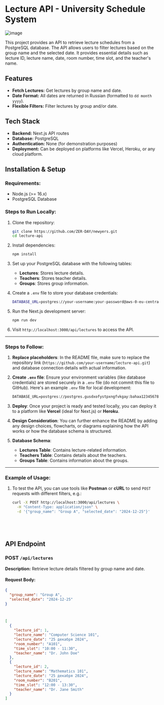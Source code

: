 # Lecture API - University Schedule System

![image](https://github.com/user-attachments/assets/8e943aa8-1a1b-4d0a-b20c-642e3b61d263)


This project provides an API to retrieve lecture schedules from a PostgreSQL database. The API allows users to filter lectures based on the group name and the selected date. It provides essential details such as lecture ID, lecture name, date, room number, time slot, and the teacher's name.

## Features
- **Fetch Lectures:** Get lectures by group name and date.
- **Date Format:** All dates are returned in Russian (formatted to `dd month yyyy`).
- **Flexible Filters:** Filter lectures by group and/or date.

## Tech Stack
- **Backend:** Next.js API routes
- **Database:** PostgreSQL
- **Authentication:** None (for demonstration purposes)
- **Deployment:** Can be deployed on platforms like Vercel, Heroku, or any cloud platform.

## Installation & Setup

### Requirements:
- Node.js (>= 16.x)
- PostgreSQL Database

### Steps to Run Locally:
1. Clone the repository:
    ```bash
    git clone https://github.com/ZER-DAY/newyers.git
    cd lecture-api
    ```

2. Install dependencies:
    ```bash
    npm install
    ```

3. Set up your PostgreSQL database with the following tables:
    - **Lectures**: Stores lecture details.
    - **Teachers**: Stores teacher details.
    - **Groups**: Stores group information.

4. Create a `.env` file to store your database credentials:
    ```bash
    DATABASE_URL=postgres://your-username:your-password@aws-0-eu-central-1.pooler.supabase.com:5432/postgres
    ```

5. Run the Next.js development server:
    ```bash
    npm run dev
    ```

6. Visit `http://localhost:3000/api/lectures` to access the API.


---

### Steps to Follow:
1. **Replace placeholders**: In the README file, make sure to replace the repository link (`https://github.com/your-username/lecture-api.git`) and database connection details with actual information.
   
2. **Create `.env` file**: Ensure your environment variables (like database credentials) are stored securely in a `.env` file (do not commit this file to GitHub). Here's an example `.env` file for local development:

    ```txt
    DATABASE_URL=postgres://postgres.gusdxofystpxngfvkgay:bahaa12345678ADSA@aws-0-eu-central-1.pooler.supabase.com:5432/postgres
    ```

3. **Deploy**: Once your project is ready and tested locally, you can deploy it to a platform like **Vercel** (ideal for Next.js) or **Heroku**.

4. **Design Consideration**: You can further enhance the README by adding any design choices, flowcharts, or diagrams explaining how the API works or how the database schema is structured.

5. **Database Schema**:
   - **Lectures Table**: Contains lecture-related information.
   - **Teachers Table**: Contains details about the teachers.
   - **Groups Table**: Contains information about the groups.

---

### Example of Usage:

1. To test the API, you can use tools like **Postman** or **cURL** to send `POST` requests with different filters, e.g.:
   
   ```bash
   curl -X POST http://localhost:3000/api/lectures \
     -H "Content-Type: application/json" \
     -d '{"group_name": "Group A", "selected_date": "2024-12-25"}'






## API Endpoint

### POST `/api/lectures`
**Description:** Retrieve lecture details filtered by group name and date.

#### Request Body:
```json
{
  "group_name": "Group A",
  "selected_date": "2024-12-25"
}



[
  {
    "lecture_id": 1,
    "lecture_name": "Computer Science 101",
    "lecture_date": "25 декабря 2024",
    "room_number": "A101",
    "time_slot": "10:00 - 11:30",
    "teacher_name": "Dr. John Doe"
  },
  {
    "lecture_id": 2,
    "lecture_name": "Mathematics 101",
    "lecture_date": "25 декабря 2024",
    "room_number": "B201",
    "time_slot": "12:00 - 13:30",
    "teacher_name": "Dr. Jane Smith"
  }
]





